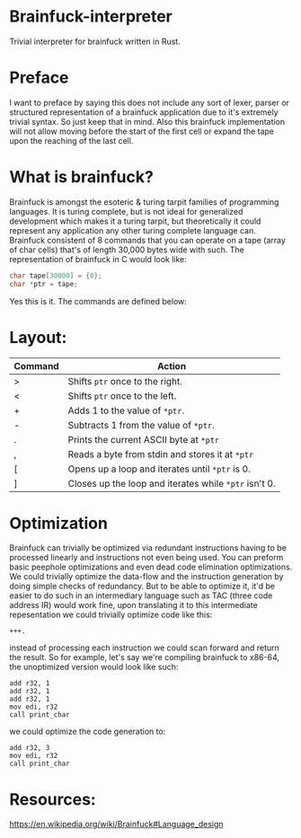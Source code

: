 # Brainfuck-interpreter
Trivial interpreter for brainfuck written in Rust.

# Preface
I want to preface by saying this does not include any sort of lexer, parser or structured representation of a brainfuck application due to it's extremely trivial syntax. So just keep that in mind. Also this brainfuck implementation will not allow moving before the start of the first cell or expand the tape upon the reaching of the last cell.

# What is brainfuck?
Brainfuck is amongst the esoteric & turing tarpit families of programming languages. It is turing complete, but is not ideal for generalized development which makes it a turing tarpit, but theoretically it could represent any application any other turing complete language can. Brainfuck consistent of 8 commands that you can operate on a tape (array of char cells) that's of length 30,000 bytes wide with such. The representation of brainfuck in C would look like:
```c
char tape[30000] = {0};
char *ptr = tape;
```
Yes this is it. The commands are defined below:

# Layout:
| Command  | Action 
|--------- | ------ 
| >        | Shifts ``ptr`` once to the right.                       |
| <        | Shifts ``ptr`` once to the left.                        |
| +        | Adds 1 to the value of ``*ptr``.                        |
| -        | Subtracts 1 from the value of ``*ptr``.                 |
| .        | Prints the current ASCII byte at ``*ptr``               |
| ,        | Reads a byte from stdin and stores it at ``*ptr``       |
| [        | Opens up a loop and iterates until ``*ptr`` is 0.       |
| ]        | Closes up the loop and iterates while ``*ptr`` isn't 0. |

# Optimization
Brainfuck can trivially be optimized via redundant instructions having to be processed linearly and instructions not even being used. You can preform basic peephole optimizations and even dead code elimination optimizations. We could trivially optimize the data-flow and the instruction generation by doing simple checks of redundancy. But to be able to optimize it, it'd be easier to do such in an intermediary language such as TAC (three code address IR) would work fine, upon translating it to this intermediate repesentation we could trivially optimize code like this:
```bf
+++.
```
instead of processing each instruction we could scan forward and return the result. So for example, let's say we're compiling brainfuck to x86-64, the unoptimized version would look like such:
```x86asm
add r32, 1
add r32, 1
add r32, 1
mov edi, r32
call print_char
```
we could optimize the code generation to:
```x86asm
add r32, 3
mov edi, r32
call print_char
```

# Resources:
https://en.wikipedia.org/wiki/Brainfuck#Language_design

